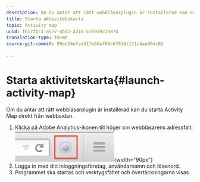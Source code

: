 ```yaml
---
description: Om du antar att rätt webbläsarplugin är installerad kan du starta Activity Map direkt från webbsidan.
title: Starta aktivitetskarta
topic: Activity map
uuid: f617fbc3-a577-4bd2-a316-578959219874
translation-type: tm+mt
source-git-commit: 99ee24efaa517e8da700c67818c111c4aa90dc02

---
```



# Starta aktivitetskarta{#launch-activity-map}

Om du antar att rätt webbläsarplugin är installerad kan du starta Activity Map direkt från webbsidan.

1. Klicka på Adobe Analytics-ikonen till höger om webbläsarens adressfält:\
   ![](assets/an_icon.png){width=&quot;90px&quot;}
1. Logga in med ditt inloggningsföretag, användarnamn och lösenord.
1. Programmet ska startas och verktygsfältet och övertäckningarna visas.

